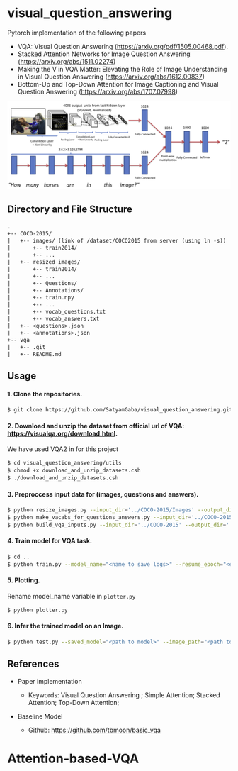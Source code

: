 # visual_question_answering
Pytorch implementation of the following papers 
- VQA: Visual Question Answering (https://arxiv.org/pdf/1505.00468.pdf).
- Stacked Attention Networks for Image Question Answering (https://arxiv.org/abs/1511.02274)
- Making the V in VQA Matter: Elevating the Role of Image Understanding in Visual Question Answering (https://arxiv.org/abs/1612.00837)
- Bottom-Up and Top-Down Attention for Image Captioning and Visual Question Answering (https://arxiv.org/abs/1707.07998)


![model](./png/basic_model.png)

## Directory and File Structure
```
.
+-- COCO-2015/
|   +-- images/ (link of /dataset/COCO2015 from server (using ln -s))
|       +-- train2014/
|       +-- ...
|   +-- resized_images/
|       +-- train2014/
|       +-- ...
|       +-- Questions/
|       +-- Annotations/
|       +-- train.npy
|       +-- ...
|       +-- vocab_questions.txt
|       +-- vocab_answers.txt
|   +-- <questions>.json
|   +-- <annotations>.json
+-- vqa
|   +-- .git
|   +-- README.md
```


## Usage 

#### 1. Clone the repositories.
```bash
$ git clone https://github.com/SatyamGaba/visual_question_answering.git
```

#### 2. Download and unzip the dataset from official url of VQA: https://visualqa.org/download.html.
We have used VQA2 in for this project
```bash
$ cd visual_question_answering/utils
$ chmod +x download_and_unzip_datasets.csh
$ ./download_and_unzip_datasets.csh
```

#### 3. Preproccess input data for (images, questions and answers).

```bash
$ python resize_images.py --input_dir='../COCO-2015/Images' --output_dir='../COCO-2015/Resized_Images'  
$ python make_vacabs_for_questions_answers.py --input_dir='../COCO-2015'
$ python build_vqa_inputs.py --input_dir='../COCO-2015' --output_dir='../COCO-2015'
```

#### 4. Train model for VQA task.

```bash
$ cd ..
$ python train.py --model_name="<name to save logs>" --resume_epoch="<epoch number to resume from>" --saved_model="<saved model if resume training>"
```
#### 5. Plotting.
Rename model_name variable in `plotter.py`
```bash
$ python plotter.py
```

#### 6. Infer the trained model on an Image.

```bash
$ python test.py --saved_model="<path to model>" --image_path="<path to image>" --question="<ask question here>"
```

## References
* Paper implementation
  + Keywords: Visual Question Answering ; Simple Attention; Stacked Attention; Top-Down Attention;
    
* Baseline Model
  + Github: https://github.com/tbmoon/basic_vqa
# Attention-based-VQA
